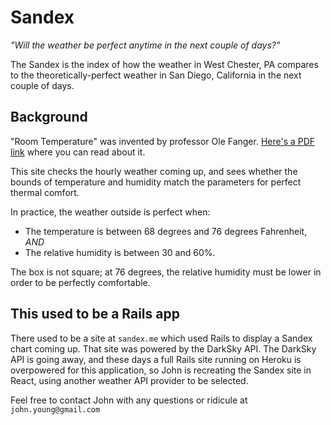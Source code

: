 # Sandex

_"Will the weather be perfect anytime in the next couple of days?"_

The Sandex is the index of how the weather in West Chester, PA compares to the theoretically-perfect weather in San Diego, California in the next couple of days.

## Background

"Room Temperature" was invented by professor Ole Fanger. [Here's a PDF link](http://ceae.colorado.edu/~brandem/aren3050/docs/ThermalComfort.pdf) where you can read about it.

This site checks the hourly weather coming up, and sees whether the bounds of temperature and humidity match the parameters for perfect thermal comfort.  

In practice, the weather outside is perfect when:

* The temperature is between 68 degrees and 76 degrees Fahrenheit, _AND_
* The relative humidity is between 30 and 60%.

The box is not square; at 76 degrees, the relative humidity must be lower in order to be perfectly comfortable.

## This used to be a Rails app

There used to be a site at `sandex.me` which used Rails to display a Sandex chart coming up.  That site was powered by the DarkSky API.  The DarkSky API is going away, and these days a full Rails site running on Heroku is overpowered for this application, so John is recreating the Sandex site in React, using another weather API provider to be selected.

Feel free to contact John with any questions or ridicule at `john.young@gmail.com`
